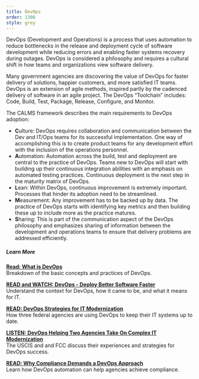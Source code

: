 ```yaml
---
title: DevOps
order: 1300
style: grey
---
```


DevOps (Development and Operations) is a process that uses automation to reduce bottlenecks in the release and deployment cycle of software development while reducing errors and enabling faster systems recovery during outages. DevOps is considered a philosophy and requires a cultural shift in how teams and organizations view software delivery.

Many government agencies are discovering the value of DevOps for faster delivery of solutions, happier customers, and more satisfied IT teams. DevOps is an extension of agile methods, inspired partly by the cadenced delivery of software in an agile project. The DevOps “Toolchain” includes: Code, Build, Test, Package, Release, Configure, and Monitor.

The CALMS framework describes the main requirements to DevOps adoption:

+ **C**ulture: DevOps requires collaboration and communication between the Dev and IT/Ops teams for its successful implementation. One way of accomplishing this is to create product teams for any development effort with the inclusion of the operations personnel.  
+ **A**utomation: Automation across the build, test and deployment are central to the practice of DevOps. Teams new to DevOps will start with building up their continuous integration abilities with an emphasis on automated testing practices. Continuous deployment is the next step in the maturity matrix of DevOps.  
+ **L**ean: Within DevOps, continuous improvement is extremely important. Processes that hinder its adoption need to be streamlined.  
+ **M**easurement: Any improvement has to be backed up by data. The practice of DevOps starts with identifying key metrics and then building these up to include more as the practice matures.  
+ **S**haring: This is part of the communication aspect of the DevOps philosophy and emphasizes sharing of information between the development and operations teams to ensure that delivery problems are addressed efficiently.  

##### Learn More

[**Read: What is DevOps**](https://theagileadmin.com/what-is-devops/)  
Breakdown of the basic concepts and practices of DevOps.

[**READ and WATCH: DevOps - Deploy Better Software Faster**](https://puppet.com/solutions/devops)  
Understand the context for DevOps, how it came to be, and what it means for IT.

[**READ: DevOps Strategies for IT Modernization**](https://gcn.com/articles/2017/06/09/devops-modernization.aspx)  
How three federal agencies are using DevOps to keep their IT systems up to date.

[**LISTEN: DevOps Helping Two Agencies Take On Complex IT Modernization**](https://federalnewsradio.com/ask-the-cio/2017/08/devops-helping-two-agencies-take-on-complex-it-modernization-efforts/)  
The USCIS and and FCC discuss their experiences and strategies for DevOps success.

[__READ: Why Compliance Demands a DevOps Approach__](https://fcw.com/articles/2017/04/28/comment-devops-compliance.aspx)  
Learn how DevOps automation can help agencies achieve compliance.


